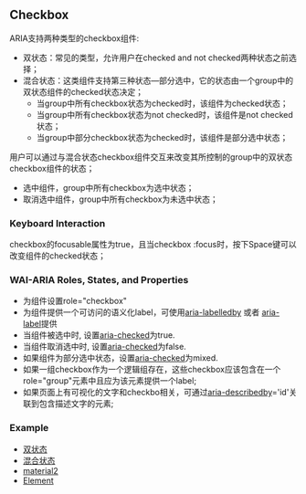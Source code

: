 ## Checkbox
ARIA支持两种类型的checkbox组件:
- 双状态：常见的类型，允许用户在checked and not checked两种状态之前选择；
- 混合状态：这类组件支持第三种状态—部分选中，它的状态由一个group中的双状态组件的checked状态决定；
  - 当group中所有checkbox状态为checked时，该组件为checked状态；
  - 当group中所有checkbox状态为not checked时，该组件是not checked状态；
  - 当group中部分checkbox状态为checked时，该组件是部分选中状态； 
  
用户可以通过与混合状态checkbox组件交互来改变其所控制的group中的双状态checkbox组件的状态；
  - 选中组件，group中所有checkbox为选中状态；
  - 取消选中组件，group中所有checkbox为未选中状态；
  
### Keyboard Interaction
checkbox的focusable属性为true，且当checkbox :focus时，按下Space键可以改变组件的checked状态；

### WAI-ARIA Roles, States, and Properties
- 为组件设置role="checkbox"
- 为组件提供一个可访问的语义化label，可使用[aria-labelledby](/aria?id=aria-labelledby-property) 或者 [aria-label](/aria?id=aria-label-property)提供
- 当组件被选中时, 设置[aria-checked](/aria?id=aria-checked-state)为true.
- 当组件取消选中时, 设置[aria-checked](/aria?id=aria-checked-state)为false.
- 如果组件为部分选中状态，设置[aria-checked](/aria?id=aria-checked-state)为mixed.
- 如果一组checkbox作为一个逻辑组存在，这些checkbox应该包含在一个role="group"元素中且应为该元素提供一个label;
- 如果页面上有可视化的文字和checkbo相关，可通过[aria-describedby](/aria?id=aria-describedby-property)='id'关联到包含描述文字的元素;

### Example
- [双状态](https://www.w3.org/TR/wai-aria-practices/examples/checkbox/checkbox-1/checkbox-1.html)
- [混合状态](https://www.w3.org/TR/wai-aria-practices/examples/checkbox/checkbox-2/checkbox-2.html)
- [material2](https://material.angular.io/components/checkbox/overview)
- [Element](http://element.eleme.io/#/zh-CN/component/checkbox)